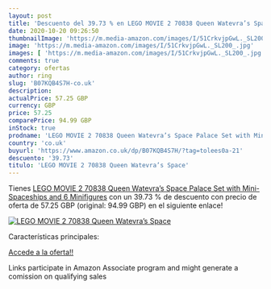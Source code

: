 ```yaml
---
layout: post
title: 'Descuento del 39.73 % en LEGO MOVIE 2 70838 Queen Watevra’s Space'
date: 2020-10-20 09:26:50
thumbnailImage: 'https://m.media-amazon.com/images/I/51CrkvjpGwL._SL200_.jpg'
image: 'https://m.media-amazon.com/images/I/51CrkvjpGwL._SL200_.jpg'
images: [ 'https://m.media-amazon.com/images/I/51CrkvjpGwL._SL200_.jpg' ]
comments: true
category: ofertas
author: ring
slug: 'B07KQB4S7H-co.uk'
description:
actualPrice: 57.25 GBP
currency: GBP
price: 57.25
comparePrice: 94.99 GBP
inStock: true
prodname: 'LEGO MOVIE 2 70838 Queen Watevra’s Space Palace Set with Mini-Spaceships and 6 Minifigures'
country: 'co.uk'
buyurl: 'https://www.amazon.co.uk/dp/B07KQB4S7H/?tag=tolees0a-21'
descuento: '39.73'
titulo: 'LEGO MOVIE 2 70838 Queen Watevra’s Space'
---
```


Tienes [LEGO MOVIE 2 70838 Queen Watevra’s Space Palace Set with Mini-Spaceships and 6 Minifigures](https://www.amazon.co.uk/dp/B07KQB4S7H/?tag=tolees0a-21) con un 39.73 % de descuento con precio de oferta de 57.25 GBP (original: 94.99 GBP) en el siguiente enlace!

[![LEGO MOVIE 2 70838 Queen Watevra’s Space](https://m.media-amazon.com/images/I/51CrkvjpGwL._SL200_.jpg)](https://www.amazon.co.uk/dp/B07KQB4S7H/?tag=tolees0a-21)

Características principales:


[Accede a la oferta!!](https://www.amazon.co.uk/dp/B07KQB4S7H/?tag=tolees0a-21)

Links participate in Amazon Associate program and might generate a comission on qualifying sales


